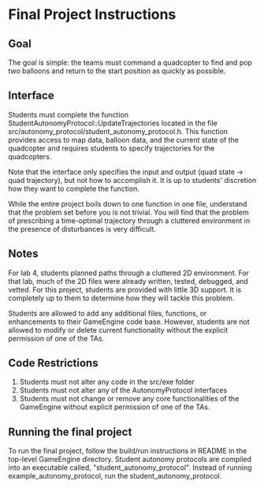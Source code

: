 # Final Project Instructions
## Goal
The goal is simple: the teams must command a quadcopter to find and pop two
balloons and return to the start position as quickly as possible.

## Interface
Students must complete the function StudentAutonomyProtocol::UpdateTrajectories
located in the file src/autonomy_protocol/student_autonomy_protocol.h. This
function provides access to map data, balloon data, and the current state of the
quadcopter and requires students to specify trajectories for the quadcopters. 

Note that the interface only specifies the input and output (quad state -> quad
trajectory), but not how to accomplish it. It is up to students' discretion how
they want to complete the function.

While the entire project boils down to one function in one file, understand that
the problem set before you is not trivial. You will find that the problem of
prescribing a time-optimal trajectory through a cluttered environment in the
presence of disturbances is very difficult. 

## Notes
For lab 4, students planned paths through a cluttered 2D environment. For that
lab, much of the 2D files were already written, tested, debugged, and vetted.
For this project, students are provided with little 3D support. It is completely
up to them to determine how they will tackle this problem.

Students are allowed to add any additional files, functions, or enhancements to
their GameEngine code base. However, students are not allowed to modify or
delete current functionality without the explicit permission of one of the TAs.

## Code Restrictions
1) Students must not alter any code in the src/exe folder
2) Students must not alter any of the AutonomyProtocol interfaces
3) Students must not change or remove any core functionalities of the GameEngine
without explicit permission of one of the TAs.

## Running the final project
To run the final project, follow the build/run instructions in README in the
top-level GameEngine directory. Student autonomy protocols are compiled into an
executable called, "student_autonomy_protocol". Instead of running
example_autonomy_protocol, run the student_autonomy_protocol.

